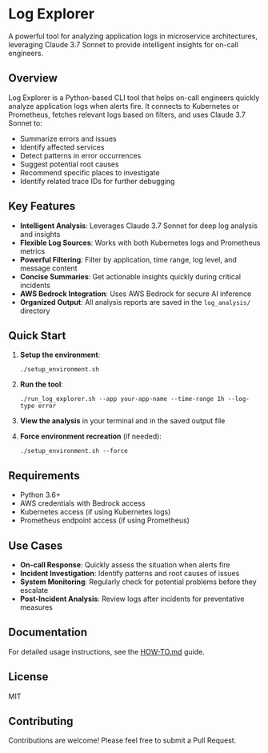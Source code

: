 # Log Explorer

A powerful tool for analyzing application logs in microservice architectures, leveraging Claude 3.7 Sonnet to provide intelligent insights for on-call engineers.

## Overview

Log Explorer is a Python-based CLI tool that helps on-call engineers quickly analyze application logs when alerts fire. It connects to Kubernetes or Prometheus, fetches relevant logs based on filters, and uses Claude 3.7 Sonnet to:

- Summarize errors and issues
- Identify affected services
- Detect patterns in error occurrences
- Suggest potential root causes
- Recommend specific places to investigate
- Identify related trace IDs for further debugging

## Key Features

- **Intelligent Analysis**: Leverages Claude 3.7 Sonnet for deep log analysis and insights
- **Flexible Log Sources**: Works with both Kubernetes logs and Prometheus metrics
- **Powerful Filtering**: Filter by application, time range, log level, and message content
- **Concise Summaries**: Get actionable insights quickly during critical incidents
- **AWS Bedrock Integration**: Uses AWS Bedrock for secure AI inference
- **Organized Output**: All analysis reports are saved in the `log_analysis/` directory

## Quick Start

1. **Setup the environment**:
   ```
   ./setup_environment.sh
   ```

2. **Run the tool**:
   ```
   ./run_log_explorer.sh --app your-app-name --time-range 1h --log-type error
   ```

3. **View the analysis** in your terminal and in the saved output file

4. **Force environment recreation** (if needed):
   ```
   ./setup_environment.sh --force
   ```

## Requirements

- Python 3.6+
- AWS credentials with Bedrock access
- Kubernetes access (if using Kubernetes logs)
- Prometheus endpoint access (if using Prometheus)

## Use Cases

- **On-call Response**: Quickly assess the situation when alerts fire
- **Incident Investigation**: Identify patterns and root causes of issues
- **System Monitoring**: Regularly check for potential problems before they escalate
- **Post-Incident Analysis**: Review logs after incidents for preventative measures

## Documentation

For detailed usage instructions, see the [HOW-TO.md](HOW-TO.md) guide.

## License

MIT

## Contributing

Contributions are welcome! Please feel free to submit a Pull Request.